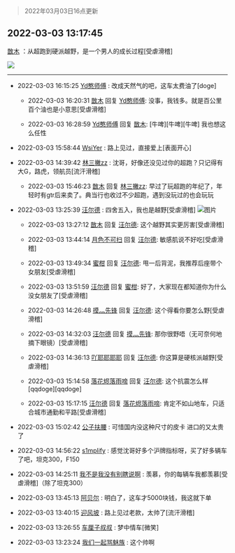 > 2022年03月03日16点更新
<link rel="stylesheet" href="https://cdn.jsdelivr.net/gh/taotie6/sampleJSON@main/css/photo_show.css">
<meta name="referrer" content="no-referrer" />


 ## 2022-03-03 13:17:45 

 [㪚木](https://www.coolapk.com/feed/33960752?shareKey=N2ZmMWE4MWQ1ZGIzNjIyMDU5ZmQ~) ：从超跑到硬派越野，是一个男人的成长过程[受虐滑稽] 

<div class="album">
<img class="img-item" src="https://image.coolapk.com/feed/2022/0303/13/1081091_ce00566d_4664_2226_83@1176x2176.jpeg" />
</div>

 ------- 

- 2022-03-03 16:15:25 [Yd憨师傅](uid=851385) : 改成天然气的吧，这车太费油了[doge] 

    - 2022-03-03 16:20:31 [㪚木](uid=1081091) 回复 [Yd憨师傅](uid=851385): 没事，我钱多。就是百公里百个油也是小意思[受虐滑稽] 

    - 2022-03-03 16:28:59 [Yd憨师傅](uid=851385) 回复 [㪚木](uid=1081091): [牛啤][牛啤][牛啤]   我也想这么任性 

- 2022-03-03 15:58:44 [WsiYer](uid=3832235) : 路上见过，直接爱上[表面开心] 

- 2022-03-03 14:39:42 [林三撇zz](uid=1357950) : 沈哥，好像还没见过你的超跑？只记得有大G，路虎，领航员[流汗滑稽] 

    - 2022-03-03 15:46:23 [㪚木](uid=1081091) 回复 [林三撇zz](uid=1357950): 早过了玩超跑的年纪了，年轻时有gtr后来卖了。典当行也收过不少超跑，遇到没玩过的也会玩玩 

- 2022-03-03 13:25:39 [汪尔德](uid=1595236) : 四舍五入，我也是越野[受虐滑稽] ![图片](https://image.coolapk.com/feed/2022/0303/13/1595236_866c0e8c_5138_8608_561@1148x1526.jpeg)

    - 2022-03-03 13:27:12 [㪚木](uid=1081091) 回复 [汪尔德](uid=1595236): 这个越野其实更厉害[受虐滑稽] 

    - 2022-03-03 13:44:14 [月色不可扫](uid=3639201) 回复 [汪尔德](uid=1595236): 敏感肌说不好吃[受虐滑稽] 

    - 2022-03-03 13:49:34 [蜜柑](uid=1097842) 回复 [汪尔德](uid=1595236): 甩一后背泥，我推荐后座带个女朋友[受虐滑稽] 

    - 2022-03-03 13:51:59 [汪尔德](uid=1595236) 回复 [蜜柑](uid=1097842): 好了，大家现在都知道你为什么没女朋友了[受虐滑稽] 

    - 2022-03-03 14:26:48 [摸灬先锋](uid=1006954) 回复 [汪尔德](uid=1595236): 这个得看你要怎么野[受虐滑稽] 

    - 2022-03-03 14:32:03 [汪尔德](uid=1595236) 回复 [摸灬先锋](uid=1006954): 那你很野唔（无可奈何地摘下眼镜）[受虐滑稽] 

    - 2022-03-03 14:36:13 [吖耶耶耶耶](uid=1523259) 回复 [汪尔德](uid=1595236): 你这算是硬核派越野[受虐滑稽] 

    - 2022-03-03 15:14:58 [落花烬落雨啼](uid=1966083) 回复 [汪尔德](uid=1595236): 这个抗震怎么样[qqdoge][qqdoge] 

    - 2022-03-03 15:17:15 [汪尔德](uid=1595236) 回复 [落花烬落雨啼](uid=1966083): 肯定不如山地车，只适合城市通勤和平路[受虐滑稽] 

- 2022-03-03 15:02:42 [公子扶腰](uid=1097549) : 可惜国内没这种尺寸的皮卡 进口的又太贵了 

- 2022-03-03 14:56:22 [s1mplify](uid=1732022) : 感觉沈哥好多个沪牌指标呀，买了好多辆车了吧，坦克300，F150 

- 2022-03-03 14:25:11 [我不是我没有别瞎说啊](uid=2231912) : 羡慕，你的每辆车我都羡慕[受虐滑稽]（除了坦克300） 

- 2022-03-03 13:45:13 [阿贝尔](uid=717920) : 明白了，这车才5000块钱，我这就下单 

- 2022-03-03 13:40:15 [迎风坡](uid=2269289) : 路上见过老款，太帅了[流汗滑稽] 

- 2022-03-03 13:26:55 [车厘子叔叔](uid=1756803) : 梦中情车[微笑] 

- 2022-03-03 13:23:24 [我们一起骂魅族](uid=1068612) : 这个帅啊 

